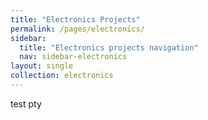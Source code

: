 ```yaml
---
title: "Electronics Projects"
permalink: /pages/electronics/
sidebar:
  title: "Electronics projects navigation"
  nav: sidebar-electronics
layout: single
collection: electronics
---
```


test pty